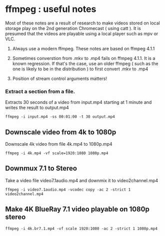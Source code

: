 # ffmpeg : useful notes

Most of these notes are a result of research to make videos stored on local storage
play on the 2nd generation Chromecast ( using catt ). It is presumed that the videos
are playable using a local player such as mpv or VLC.

1) Always use a modern ffmpeg. These notes are based on ffmpeg 4.1.1

2) Sometimes converstion from .mkv to .mp4 fails on ffmpeg 4.1.1. It is a
known regression.  If that's the case, use an older ffmpeg ( such as the one
is likely to be in the distribution ) to first convert .mkv to .mp4

3) Position of stream control arguments matters!


### Extract a section from a file.

Extracts 30 seconds of a video from input.mp4 starting at 1 minute and
writes the result to output.mp4

``ffmpeg -i input.mp4 -ss 00:01:00 -t 30 output.mp4``

## Downscale video from 4k to 1080p

Downscale 4k video from file 4k.mp4 to 1080p.mp4

``ffmpeg -i 4k.mp4 -vf scale=1920:1080 1080p.mp4``

## Downmux 7.1 to Stereo

Take a video file video7.1audio.mp4 and downmix it to video2channel.mp4

``ffmpeg -i video7.1audio.mp4 -vcodec copy -ac 2 -strict 1 video2channel.mp4``

## Make 4K BlueRay 7.1 video playable on 1080p stereo

``ffmpeg -i 4k.br7.1.mp4 -vf scale 1920:1080 -ac 2 -strict 1 1080p.mp4``
